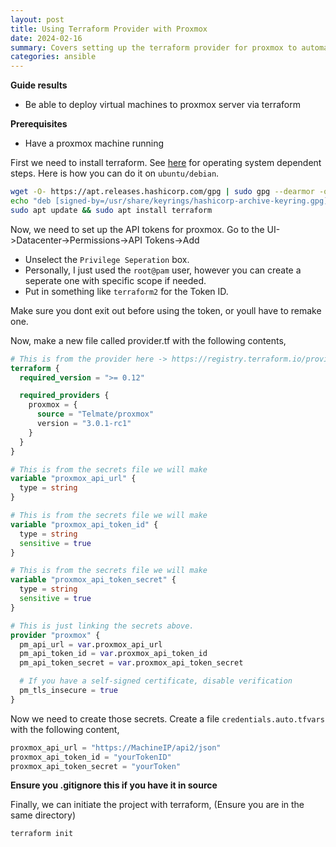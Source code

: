 ```yaml
---
layout: post
title: Using Terraform Provider with Proxmox
date: 2024-02-16
summary: Covers setting up the terraform provider for proxmox to automate virtual machine deployment.
categories: ansible
---
```


**Guide results**

- Be able to deploy virtual machines to proxmox server via terraform

**Prerequisites**

- Have a proxmox machine running

First we need to install terraform. See [here](https://developer.hashicorp.com/terraform/install) for operating system dependent steps. Here is how you can do it on `ubuntu/debian`.

```bash
wget -O- https://apt.releases.hashicorp.com/gpg | sudo gpg --dearmor -o /usr/share/keyrings/hashicorp-archive-keyring.gpg
echo "deb [signed-by=/usr/share/keyrings/hashicorp-archive-keyring.gpg] https://apt.releases.hashicorp.com $(lsb_release -cs) main" | sudo tee /etc/apt/sources.list.d/hashicorp.list
sudo apt update && sudo apt install terraform
```

Now, we need to set up the API tokens for proxmox. Go to the UI->Datacenter->Permissions->API Tokens->Add

- Unselect the `Privilege Seperation` box.
- Personally, I just used the `root@pam` user, however you can create a seperate one with specific scope if needed.
- Put in something like `terraform2` for the Token ID.

Make sure you dont exit out before using the token, or youll have to remake one.

Now, make a new file called provider.tf with the following contents,

```tf
# This is from the provider here -> https://registry.terraform.io/providers/Telmate/proxmox/latest
terraform {
  required_version = ">= 0.12"

  required_providers {
    proxmox = {
      source = "Telmate/proxmox"
      version = "3.0.1-rc1"
    }
  }
}

# This is from the secrets file we will make
variable "proxmox_api_url" {
  type = string
}

# This is from the secrets file we will make
variable "proxmox_api_token_id" {
  type = string
  sensitive = true
}

# This is from the secrets file we will make
variable "proxmox_api_token_secret" {
  type = string
  sensitive = true
}

# This is just linking the secrets above.
provider "proxmox" {
  pm_api_url = var.proxmox_api_url
  pm_api_token_id = var.proxmox_api_token_id
  pm_api_token_secret = var.proxmox_api_token_secret

  # If you have a self-signed certificate, disable verification
  pm_tls_insecure = true
}
```

Now we need to create those secrets. Create a file `credentials.auto.tfvars` with the following content,

```tf
proxmox_api_url = "https://MachineIP/api2/json"
proxmox_api_token_id = "yourTokenID"
proxmox_api_token_secret = "yourToken"
```

**Ensure you .gitignore this if you have it in source**

Finally, we can initiate the project with terraform, (Ensure you are in the same directory)

```bash
terraform init
```
